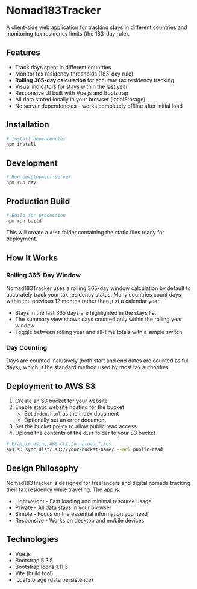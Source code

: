 # Nomad183Tracker

A client-side web application for tracking stays in different countries and monitoring tax residency limits (the 183-day rule).

## Features

- Track days spent in different countries
- Monitor tax residency thresholds (183-day rule)
- **Rolling 365-day calculation** for accurate tax residency tracking
- Visual indicators for stays within the last year
- Responsive UI built with Vue.js and Bootstrap
- All data stored locally in your browser (localStorage)
- No server dependencies - works completely offline after initial load

## Installation

```bash
# Install dependencies
npm install
```

## Development

```bash
# Run development server
npm run dev
```

## Production Build

```bash
# Build for production
npm run build
```

This will create a `dist` folder containing the static files ready for deployment.

## How It Works

### Rolling 365-Day Window

Nomad183Tracker uses a rolling 365-day window calculation by default to accurately track your tax residency status. Many countries count days within the previous 12 months rather than just a calendar year.

- Stays in the last 365 days are highlighted in the stays list
- The summary view shows days counted only within the rolling year window
- Toggle between rolling year and all-time totals with a simple switch

### Day Counting

Days are counted inclusively (both start and end dates are counted as full days), which is the standard method used by most tax authorities.

## Deployment to AWS S3

1. Create an S3 bucket for your website
2. Enable static website hosting for the bucket
   - Set `index.html` as the index document
   - Optionally set an error document
3. Set the bucket policy to allow public read access
4. Upload the contents of the `dist` folder to your S3 bucket

```bash
# Example using AWS CLI to upload files
aws s3 sync dist/ s3://your-bucket-name/ --acl public-read
```

## Design Philosophy

Nomad183Tracker is designed for freelancers and digital nomads tracking their tax residency while traveling. The app is:

- Lightweight - Fast loading and minimal resource usage
- Private - All data stays in your browser
- Simple - Focus on the essential information you need
- Responsive - Works on desktop and mobile devices

## Technologies

- Vue.js
- Bootstrap 5.3.5
- Bootstrap Icons 1.11.3
- Vite (build tool)
- localStorage (data persistence)
